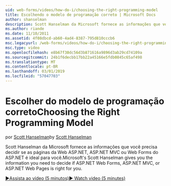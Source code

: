```yaml
---
uid: web-forms/videos/how-do-i/choosing-the-right-programming-model
title: Escolhendo o modelo de programação correto | Microsoft Docs
author: shanselman
description: Scott Hanselman da Microsoft fornece as informações que você precisa decidir se as páginas da Web ASP.NET, ASP.NET MVC ou Web Forms do ASP.NET é ideal para você.
ms.author: riande
ms.date: 11/10/2011
ms.assetid: 4f08dbcd-ab60-4ad4-8387-795d810cccb6
msc.legacyurl: /web-forms/videos/how-do-i/choosing-the-right-programming-model
msc.type: video
ms.openlocfilehash: e8b67f30dc56d3b871616a9896d3ab29cd74109a
ms.sourcegitcommit: 24b1f6decbb17bb22a45166e5fdb0845c65af498
ms.translationtype: MT
ms.contentlocale: pt-BR
ms.lasthandoff: 03/01/2019
ms.locfileid: "57047703"
---
```

<a name="choosing-the-right-programming-model"></a><span data-ttu-id="2aefa-103">Escolher do modelo de programação correto</span><span class="sxs-lookup"><span data-stu-id="2aefa-103">Choosing the Right Programming Model</span></span>
====================
<span data-ttu-id="2aefa-104">por [Scott Hanselman](https://github.com/shanselman)</span><span class="sxs-lookup"><span data-stu-id="2aefa-104">by [Scott Hanselman](https://github.com/shanselman)</span></span>

<span data-ttu-id="2aefa-105">Scott Hanselman da Microsoft fornece as informações que você precisa decidir se as páginas da Web ASP.NET, ASP.NET MVC ou Web Forms do ASP.NET é ideal para você.</span><span class="sxs-lookup"><span data-stu-id="2aefa-105">Microsoft's Scott Hanselman gives you the information you need to decide if ASP.NET Web Forms, ASP.NET MVC, or ASP.NET Web Pages is right for you.</span></span>

[<span data-ttu-id="2aefa-106">&#9654;Assista ao vídeo (5 minutos)</span><span class="sxs-lookup"><span data-stu-id="2aefa-106">&#9654; Watch video (5 minutes)</span></span>](https://channel9.msdn.com/Blogs/ASP-NET-Site-Videos/choosing-the-right-programming-model)
